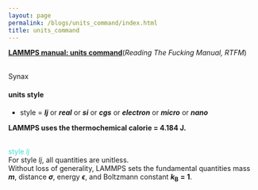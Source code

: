 ```yaml
---
layout: page
permalink: /blogs/units_command/index.html
title: units_command
---
```


**[LAMMPS manual: units command](https://docs.lammps.org/units.html)**(*Reading The Fucking Manual, RTFM*)

<br>Synax
#### units style
- style = ***lj*** or ***real*** or ***si*** or ***cgs*** or ***electron*** or ***micro*** or ***nano***

**LAMMPS uses the thermochemical calorie = 4.184 J.**


<br><font color=Turquoise>style</font> *<font color=Turquoise>lj</font>*
<br>For style *lj*, all quantities are unitless.
<br>Without loss of generality, LAMMPS sets the fundamental quantities mass ***m***, distance ***$\sigma$***, energy ***$\epsilon$***, and Boltzmann constant ***k***<sub>**B**</sub> **=** **1**.

